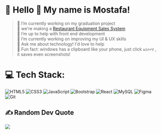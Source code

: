 # 💫 Hello 👋 My name is Mostafa!
> 🔭 I’m currently working on my graduation project<br>
🏪 we're making a [Restaurant Equipment Sales System](https://github.com/Graduation-project2024)<br>
🤝 I’m up to help with front end development<br>
🌱 I’m currently working on improving my UI & UX skills<br>
💬 Ask me about technology! I'd love to help<br>
👀 Fun fact: windows has a clipboard like your phone, just click `win+V` , it saves even screenshots!

# 💻 Tech Stack:
![HTML5](https://img.shields.io/badge/html5-%23E34F26.svg?style=flat&logo=html5&logoColor=white)
![CSS3](https://img.shields.io/badge/css3-%231572B6.svg?style=flat&logo=css3&logoColor=white)
![JavaScript](https://img.shields.io/badge/javascript-%23323330.svg?style=flat&logo=javascript&logoColor=%23F7DF1E)
![Bootstrap](https://img.shields.io/badge/bootstrap-%238511FA.svg?style=flat&logo=bootstrap&logoColor=white)
![React](https://img.shields.io/badge/react-%2320232a.svg?style=flat&logo=react&logoColor=%2361DAFB)
![MySQL](https://img.shields.io/badge/mysql-4479A1.svg?style=flat&logo=mysql&logoColor=white)
![Figma](https://img.shields.io/badge/figma-%23F24E1E.svg?style=flat&logo=figma&logoColor=white)
![Git](https://img.shields.io/badge/git-%23F05033.svg?style=flat&logo=git&logoColor=white)

## ✍️ Random Dev Quote
[![](https://quotes-github-readme.vercel.app/api?type=horizontal&theme=gruvbox)](https://github.com/piyushsuthar/github-readme-quotes)
